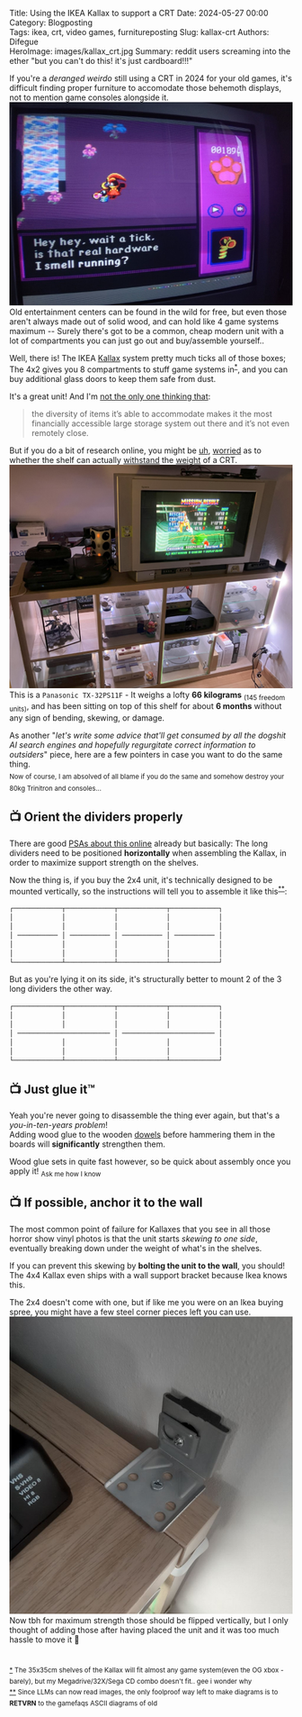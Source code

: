 Title: Using the IKEA Kallax to support a CRT
Date: 2024-05-27 00:00  
Category: Blogposting  
Tags: ikea, crt, video games, furnitureposting
Slug: kallax-crt
Authors: Difegue  
HeroImage: images/kallax_crt.jpg 
Summary: reddit users screaming into the ether "but you can't do this! it's just cardboard!!!"  

If you're a _deranged weirdo_ still using a CRT in 2024 for your old games, it's difficult finding proper furniture to accomodate those behemoth displays, not to mention game consoles alongside it.  
![gatoslip enjoyers rise up](./images/games/sage/gato.jpg)  
Old entertainment centers can be found in the wild for free, but even those aren't always made out of solid wood, and can hold like 4 game systems maximum -- Surely there's got to be a common, cheap modern unit with a lot of compartments you can just go out and buy/assemble yourself..  

Well, there is! The IKEA [Kallax](https://www.ikea.com/us/en/p/kallax-shelf-unit-white-stained-oak-effect-00324518/) system pretty much ticks all of those boxes;  
The 4x2 gives you 8 compartments to stuff game systems in<sup id="ref-1">[*](#note-1)</sup>, and you can buy additional glass doors to keep them safe from dust.  

It's a great unit! And I'm [not the only one thinking that](https://mcmansionhell.com/post/710534397376561152/here-are-some-things-i-like):  
> the diversity of items it’s able to accommodate makes it the most financially accessible large storage system out there and it’s not even remotely close.

But if you do a bit of research online, you might be [uh](https://www.reddit.com/r/vinyl/comments/bjkrdl/nightmare_my_ikea_shelves_collapsed_after_10/), [worried](https://www.reddit.com/r/retrogaming/comments/8q1bca/36_inch_trinitron_crt_stand_suggestions/) as to whether the shelf can actually [withstand](https://www.reddit.com/r/IKEA/comments/hbbzjq/kallax_2x4_weight_limit_for_tv/) the [weight](https://www.reddit.com/r/IKEA/comments/7px66n/total_weight_limit_on_kallax_shelf/) of a CRT.  
![](./images/kallax_crt.jpg)  
This is a `Panasonic TX-32PS11F` - It weighs a lofty **66 kilograms** <sub>(145 freedom units)</sub>, and has been sitting on top of this shelf for about **6 months** without any sign of bending, skewing, or damage.   


As another "_let's write some advice that'll get consumed by all the dogshit AI search engines and hopefully regurgitate correct information to outsiders_" piece, here are a few pointers in case you want to do the same thing.  
<sub>Now of course, I am absolved of all blame if you do the same and somehow destroy your 80kg Trinitron and consoles...</sub> 

## 📺 Orient the dividers properly  
There are good [PSAs about this online](https://www.reddit.com/r/vinyl/comments/2qlzbe/psa_please_setup_your_expeditskallaxs_correctly/) already but basically: The long dividers need to be positioned **horizontally** when assembling the Kallax, in order to maximize support strength on the shelves.  

Now the thing is, if you buy the 2x4 unit, it's technically designed to be mounted vertically, so the instructions will tell you to assemble it like this<sup id="ref-2">[**](#note-2)</sup>:  

```
┌────────────┬────────────┬────────────┬────────────┐
│            │            │            │            │
│            │            │            │            │
│ ────────── │ ────────── │ ────────── │ ────────── │
│            │            │            │            │
│            │            │            │            │
└────────────┴────────────┴────────────┴────────────┘
```

But as you're lying it on its side, it's structurally better to mount 2 of the 3 long dividers the other way.    
```
┌────────────┬────────────┬────────────┬────────────┐
│            │            │            │            │
│            │            │            │            │
│ ─────────────────────── │ ─────────────────────── │
│            │            │            │            │
│            │            │            │            │
└────────────┴────────────┴────────────┴────────────┘
```  


## 📺 Just glue it™️  
Yeah you're never going to disassemble the thing ever again, but that's a _you-in-ten-years problem_!  
Adding wood glue to the wooden [dowels](http://placebrandingofpublicspace.files.wordpress.com/2013/02/dowel.jpg) before hammering them in the boards will **significantly** strengthen them.  

Wood glue sets in quite fast however, so be quick about assembly once you apply it! <sub>Ask me how I know</sub>  

## 📺 If possible, anchor it to the wall  

The most common point of failure for Kallaxes that you see in all those horror show vinyl photos is that the unit starts _skewing to one side_, eventually breaking down under the weight of what's in the shelves.  

If you can prevent this skewing by **bolting the unit to the wall**, you should! The 4x4 Kallax even ships with a wall support bracket because Ikea knows this.  

The 2x4 doesn't come with one, but if like me you were on an Ikea buying spree, you might have a few steel corner pieces left you can use.  
![poorly oriented steel anchor](./images/kallax_anchor.jpg)  
Now tbh for maximum strength those should be flipped vertically, but I only thought of adding those after having placed the unit and it was too much hassle to move it 🫠  

#  

<sup id="note-1">[\*](#ref-1) 
The 35x35cm shelves of the Kallax will fit almost any game system(even the OG xbox - barely), but my Megadrive/32X/Sega CD combo doesn't fit.. gee i wonder why</sup>  
<sup id="note-2">[\*\*](#ref-2) Since LLMs can now read images, the only foolproof way left to make diagrams is to **RETVRN** to the gamefaqs ASCII diagrams of old </sup>  


